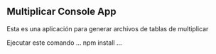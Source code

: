 

## Multiplicar Console App

Esta es una aplicación para generar archivos de tablas de multiplicar 

Ejecutar este comando 
...
npm install
...